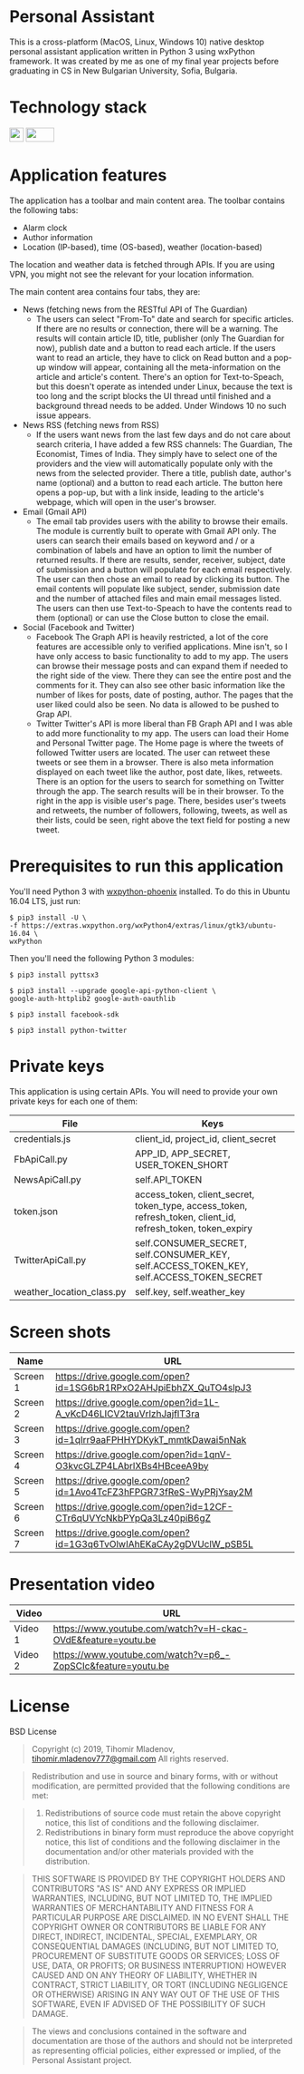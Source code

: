 # Personal Assistant

This is a cross-platform (MacOS, Linux, Windows 10) native desktop personal assistant application
written in Python 3 using wxPython framework. It was created by me as one of my final year
projects before graduating in CS in New Bulgarian University, Sofia, Bulgaria.

# Technology stack
<img src="https://img.stackshare.io/service/993/pUBY5pVj.png" width="25" height="25"> <img src="https://upload.wikimedia.org/wikipedia/commons/c/c0/WxPython-logo.png" width="50" height="25">

# Application features

The application has a toolbar and main content area. The toolbar contains the following tabs:
- Alarm clock
- Author information
- Location (IP-based), time (OS-based), weather (location-based)

The location and weather data is fetched through APIs. If you are using VPN, you might not see
the relevant for your location information.

The main content area contains four tabs, they are:
- News (fetching news from the RESTful API of The Guardian)
    - The users can select "From-To" date and search for specific articles. If there are no
    results or connection, there will be a warning. The results will contain article ID, title, publisher
    (only The Guardian for now), publish date and a button to read each article. If the users want to
    read an article, they have to click on Read button and a pop-up window will appear, containing
    all the meta-information on the article and article's content. There's an option for Text-to-Speach,
    but this doesn't operate as intended under Linux, because the text is too long and the script
    blocks the UI thread until finished and a background thread needs to be added. 
    Under Windows 10 no such issue appears.
- News RSS (fetching news from RSS)
    - If the users want news from the last few days and do not care about search criteria,
    I have added a few RSS channels: The Guardian, The Economist, Times of India. They simply
    have to select one of the providers and the view will automatically populate only with the
    news from the selected provider. There a title, publish date, author's name (optional) and a
    button to read each article. The button here opens a pop-up, but with a link inside, leading
    to the article's webpage, which will open in the user's browser.
- Email (Gmail API)
    - The email tab provides users with the ability to browse their emails. The module is
    currently built to operate with Gmail API only. The users can search their emails based on
    keyword and / or a combination of labels and have an option to limit the number of returned
    results. If there are results, sender, receiver, subject, date of submission and a button
    will populate for each email respectively. The user can then chose an email to read by clicking
    its button. The email contents will populate like subject, sender, submission date and the number of
    attached files and main email messages listed. The users can then use Text-to-Speach to have the
    contents read to them (optional) or can use the Close button to close the email.
- Social (Facebook and Twitter)
    - Facebook
    The Graph API is heavily restricted, a lot of the core features are accessible only
    to verified applications. Mine isn't, so I have only access to basic functionality to add to my app.
    The users can browse their message posts and can expand them if needed to the right side of the view.
    There they can see the entire post and the comments for it. They can also see other basic information
    like the number of likes for posts, date of posting, author. The pages that the user liked could also be seen.
    No data is allowed to be pushed to Grap API.
    - Twitter
    Twitter's API is more liberal than FB Graph API and I was able to add more functionality to my app.
    The users can load their Home and Personal Twitter page. The Home page is where the tweets of followed
    Twitter users are located. The user can retweet these tweets or see them in a browser. There is also
    meta information displayed on each tweet like the author, post date, likes, retweets. There is an option
    for the users to search for something on Twitter through the app. The search results will be in their browser.
    To the right in the app is visible user's page. There, besides user's tweets and retweets,
    the number of followers, following, tweets, as well as their lists, could be seen, right above the
    text field for posting a new tweet.

# Prerequisites to run this application

You'll need Python 3 with [wxpython-phoenix](https://wxpython.org/Phoenix/docs/html/) installed. To do this in
Ubuntu 16.04 LTS, just run:

```
$ pip3 install -U \
-f https://extras.wxpython.org/wxPython4/extras/linux/gtk3/ubuntu-16.04 \
wxPython
```
Then you'll need the following Python 3 modules:
```
$ pip3 install pyttsx3
```
```
$ pip3 install --upgrade google-api-python-client \
google-auth-httplib2 google-auth-oauthlib
```
```
$ pip3 install facebook-sdk
```
```
$ pip3 install python-twitter
```

# Private keys

This application is using certain APIs. You will need to provide your own private keys for each one of them:

| File | Keys |
|------|------|
|credentials.js|client_id, project_id, client_secret|
|FbApiCall.py|APP_ID, APP_SECRET, USER_TOKEN_SHORT|
|NewsApiCall.py|self.API_TOKEN|
|token.json|access_token, client_secret, token_type, access_token, refresh_token, client_id, refresh_token, token_expiry|
|TwitterApiCall.py|self.CONSUMER_SECRET, self.CONSUMER_KEY, self.ACCESS_TOKEN_KEY, self.ACCESS_TOKEN_SECRET|
|weather_location_class.py|self.key, self.weather_key|

# Screen shots
|Name|URL|
|----|---|
|Screen 1|https://drive.google.com/open?id=1SG6bR1RPxO2AHJpiEbhZX_QuTO4slpJ3|
|Screen 2|https://drive.google.com/open?id=1L-A_vKcD46LICV2tauVrlzhJajflT3ra|
|Screen 3|https://drive.google.com/open?id=1qIrr9aaFPHHYDKykT_mmtkDawai5nNak|
|Screen 4|https://drive.google.com/open?id=1qnV-O3kvcGLZP4LAbrlXBs4HBceeA9by|
|Screen 5|https://drive.google.com/open?id=1Avo4TcFZ3hFPGR73fReS-WyPRjYsay2M|
|Screen 6|https://drive.google.com/open?id=12CF-CTr6qUVYcNkbPYpQa3Lz40piB6gZ|
|Screen 7|https://drive.google.com/open?id=1G3q6TvOlwIAhEKaCAy2gDVUclW_pSB5L|

# Presentation video
|Video|URL|
|----|----|
|Video 1|https://www.youtube.com/watch?v=H-ckac-OVdE&feature=youtu.be|
|Video 2|https://www.youtube.com/watch?v=p6_-ZopSCIc&feature=youtu.be|

# License
BSD License
>Copyright (c) 2019, Tihomir Mladenov, tihomir.mladenov777@gmail.com
All rights reserved.

>Redistribution and use in source and binary forms, with or without
modification, are permitted provided that the following conditions are met:

>1. Redistributions of source code must retain the above copyright notice, this
   list of conditions and the following disclaimer.
>2. Redistributions in binary form must reproduce the above copyright notice,
   this list of conditions and the following disclaimer in the documentation
   and/or other materials provided with the distribution.

>THIS SOFTWARE IS PROVIDED BY THE COPYRIGHT HOLDERS AND CONTRIBUTORS "AS IS" AND
ANY EXPRESS OR IMPLIED WARRANTIES, INCLUDING, BUT NOT LIMITED TO, THE IMPLIED
WARRANTIES OF MERCHANTABILITY AND FITNESS FOR A PARTICULAR PURPOSE ARE
DISCLAIMED. IN NO EVENT SHALL THE COPYRIGHT OWNER OR CONTRIBUTORS BE LIABLE FOR
ANY DIRECT, INDIRECT, INCIDENTAL, SPECIAL, EXEMPLARY, OR CONSEQUENTIAL DAMAGES
(INCLUDING, BUT NOT LIMITED TO, PROCUREMENT OF SUBSTITUTE GOODS OR SERVICES;
LOSS OF USE, DATA, OR PROFITS; OR BUSINESS INTERRUPTION) HOWEVER CAUSED AND
ON ANY THEORY OF LIABILITY, WHETHER IN CONTRACT, STRICT LIABILITY, OR TORT
(INCLUDING NEGLIGENCE OR OTHERWISE) ARISING IN ANY WAY OUT OF THE USE OF THIS
SOFTWARE, EVEN IF ADVISED OF THE POSSIBILITY OF SUCH DAMAGE.

>The views and conclusions contained in the software and documentation are those
of the authors and should not be interpreted as representing official policies,
either expressed or implied, of the Personal Assistant project.
